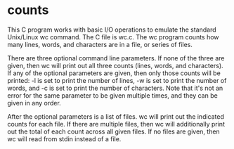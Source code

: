 <h1>counts</h1>
This C program works with basic I/O operations to emulate the standard Unix/Linux wc command. The C file is wc.c. The wc program counts how many lines, words, and characters are in a file, or series of files.


There are three optional command line parameters. If none of the three are given, then wc will print out all three counts (lines, words, and characters). If any of the optional parameters are given, then only those counts will be printed: -l is set to print the number of lines, -w is set to print the number of words, and -c is set to print the number of characters. Note that it's not an error for the same parameter to be given multiple times, and they can be given in any order.

After the optional parameters is a list of files. wc will print out the indicated counts for each file. If there are multiple files, then wc will additionally print out the total of each count across all given files. If no files are given, then wc will read from stdin instead of a file.
